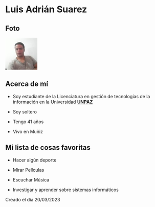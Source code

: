 # **Luis Adrián Suarez**

## **Foto**
![yo](./imagenes/als.jpg "Este soy yo")

## **Acerca de mí**

* Soy estudiante de la Licenciatura en gestión de tecnologías de la información en la Universidad [**UNPAZ**](https://www.unpaz.edu.ar)
* Soy soltero

* Tengo 41 años

* Vivo en Muñiz

## **Mi lista de cosas favoritas**

* Hacer algún deporte

* Mirar Películas 

* Escuchar Música 

* Investigar y aprender sobre sistemas informáticos

Creado el día 20/03/2023

 